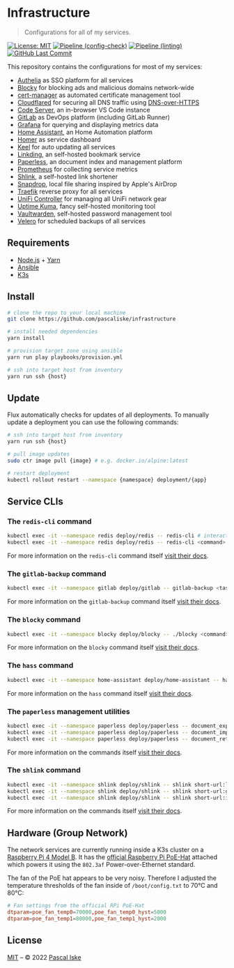 # Infrastructure

> Configurations for all of my services.

[![License: MIT](https://img.shields.io/badge/License-MIT-blue.svg?style=flat-square)](https://opensource.org/licenses/MIT) [![Pipeline (config-check)](https://img.shields.io/github/workflow/status/pascaliske/infrastructure/Config%20Check/master?label=config-check&style=flat-square)](https://github.com/pascaliske/infrastructure/actions) [![Pipeline (linting)](https://img.shields.io/github/workflow/status/pascaliske/infrastructure/Linting/master?label=linting&style=flat-square)](https://github.com/pascaliske/infrastructure/actions) [![GitHub Last Commit](https://img.shields.io/github/last-commit/pascaliske/infrastructure?style=flat-square)](https://github.com/pascaliske/infrastructure)

This repository contains the configurations for most of my services:

- [Authelia](https://www.authelia.com) as SSO platform for all services
- [Blocky](https://0xerr0r.github.io/blocky/) for blocking ads and malicious domains network-wide
- [cert-manager](https://cert-manager.io) as automated certificate management tool
- [Cloudflared](https://github.com/cloudflare/cloudflared) for securing all DNS traffic using [DNS-over-HTTPS](https://en.m.wikipedia.org/wiki/DNS_over_HTTPS)
- [Code Server](https://github.com/cdr/code-server), an in-browser VS Code instance
- [GitLab](https://about.gitlab.com/) as DevOps platform (including GitLab Runner)
- [Grafana](https://grafana.com/) for querying and displaying metrics data
- [Home Assistant](https://home-assistant.io), an Home Automation platform
- [Homer](https://github.com/bastienwirtz/homer) as service dashboard
- [Keel](https://keel.sh) for auto updating all services
- [Linkding](https://github.com/sissbruecker/linkding), an self-hosted bookmark service
- [Paperless](https://github.com/jonaswinkler/paperless-ng), an document index and management platform
- [Prometheus](https://prometheus.io) for collecting service metrics
- [Shlink](https://shlink.io), a self-hosted link shortener
- [Snapdrop](https://github.com/RobinLinus/snapdrop), local file sharing inspired by Apple's AirDrop
- [Traefik](https://traefik.io) reverse proxy for all services
- [UniFi Controller](https://www.ui.com/software/) for managing all UniFi network gear
- [Uptime Kuma](https://github.com/louislam/uptime-kuma), fancy self-hosted monitoring tool
- [Vaultwarden](https://github.com/dani-garcia/vaultwarden), self-hosted password management tool
- [Velero](https://velero.io) for scheduled backups of all services

## Requirements

- [Node.js](https://nodejs.org/) + [Yarn](https://yarnpkg.com)
- [Ansible](https://docs.ansible.com/ansible/latest/installation_guide/intro_installation.html)
- [K3s](https://rancher.com/docs/k3s/latest/en/)

## Install

```zsh
# clone the repo to your local machine
git clone https://github.com/pascaliske/infrastructure

# install needed dependencies
yarn install

# provision target zone using ansible
yarn run play playbooks/provision.yml

# ssh into target host from inventory
yarn run ssh {host}
```

## Update

Flux automatically checks for updates of all deployments.
To manually update a deployment you can use the following commands:

```zsh
# ssh into target host from inventory
yarn run ssh {host}

# pull image updates
sudo ctr image pull {image} # e.g. docker.io/alpine:latest

# restart deployment
kubectl rollout restart --namespace {namespace} deployment/{app}
```

## Service CLIs

### The `redis-cli` command

```zsh
kubectl exec -it --namespace redis deploy/redis -- redis-cli # interactive
kubectl exec -it --namespace redis deploy/redis -- redis-cli <command> # one-off
```

For more information on the `redis-cli` command itself [visit their docs](https://redis.io/topics/rediscli).

### The `gitlab-backup` command

```zsh
kubectl exec -it --namespace gitlab deploy/gitlab -- gitlab-backup <task> # tasks: create | restore
```

For more information on the `gitlab-backup` command itself [visit their docs](https://docs.gitlab.com/ee/raketasks/backup_restore.html#back-up-gitlab).

### The `blocky` command

```zsh
kubectl exec -it --namespace blocky deploy/blocky -- ./blocky <command>
```

For more information on the `blocky` command itself [visit their docs](https://0xerr0r.github.io/blocky/interfaces/).

### The `hass` command

```zsh
kubectl exec -it --namespace home-assistant deploy/home-assistant -- hass -h
```

For more information on the `hass` command itself [visit their docs](https://www.home-assistant.io/docs/tools/hass/).

### The `paperless` management utilities

```zsh
kubectl exec -it --namespace paperless deploy/paperless -- document_exporter
kubectl exec -it --namespace paperless deploy/paperless -- document_importer
kubectl exec -it --namespace paperless deploy/paperless -- document_retagger
```

For more information on the commands itself [visit their docs](https://paperless-ng.readthedocs.io/en/latest/administration.html#management-utilities).

### The `shlink` command

```zsh
kubectl exec -it --namespace shlink deploy/shlink -- shlink short-url:list [--tags=<tag1>,<tag2>]
kubectl exec -it --namespace shlink deploy/shlink -- shlink short-url:generate <url> [--custom-slug=<slug>]
kubectl exec -it --namespace shlink deploy/shlink -- shlink short-url:import <source>
```

For more information on the commands itself [visit their docs](https://shlink.io/documentation/command-line-interface/).

## Hardware (Group Network)

The network services are currently running inside a K3s cluster on a [Raspberry Pi 4 Model B](https://www.raspberrypi.org/products/raspberry-pi-4-model-b/). It has the [official Raspberry Pi PoE-Hat](https://www.raspberrypi.org/products/poe-hat/) attached which powers it using the `802.3af` Power-over-Ethernet standard.

The fan of the PoE hat appears to be very noisy. Therefore I adjusted the temperature thresholds of the fan inside of `/boot/config.txt` to 70°C and 80°C:

```toml
# Fan settings from the official RPi PoE-Hat
dtparam=poe_fan_temp0=70000,poe_fan_temp0_hyst=5000
dtparam=poe_fan_temp1=80000,poe_fan_temp1_hyst=2000
```

## License

[MIT](LICENSE.md) – © 2022 [Pascal Iske](https://pascaliske.dev)
